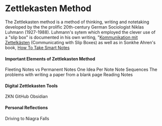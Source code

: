 # Zettlekasten Method

The Zettlekasten method is a method of thinking, writing and notetaking developed by the the prolific 20th-century German Sociologist Niklas Luhmann (1927-1988). 
Luhmann's sytem which employed the clever use of a "slip box" is documented in his own writing, "[Kommunikation mit Zettelkästen](http://luhmann.surge.sh/communicating-with-slip-boxes) (Communicating with Slip Boxes) as well as in Sonkhe Ahren's book, [How To Take Smart Notes](https://www.sloww.co/how-to-take-smart-notes/)

#### Important Elements of Zettlekasten Method
Fleeting Notes vs Permanent Notes
One Idea Per Note
Note Sequences
The problems with writing a paper from a blank page
Reading Notes

#### Digital Zettlekasten Tools
ZKN
GitHub
Obsidian

#### Personal Reflections
Driving to Niagra Falls


